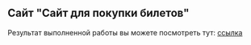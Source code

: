 ## Сайт "Сайт для покупки билетов"

Результат выполненной работы вы можете посмотреть тут: [ссылка](https://sbrownbear.github.io/travel_website/)